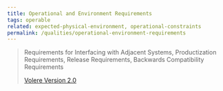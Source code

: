 ```yaml
---
title: Operational and Environment Requirements
tags: operable
related: expected-physical-environment, operational-constraints
permalink: /qualities/operational-environment-requirements
---
```


> Requirements for Interfacing with Adjacent Systems, Productization Requirements, Release Requirements, Backwards Compatibility Requirements
>
>[Volere Version 2.0](/references/#volere)


